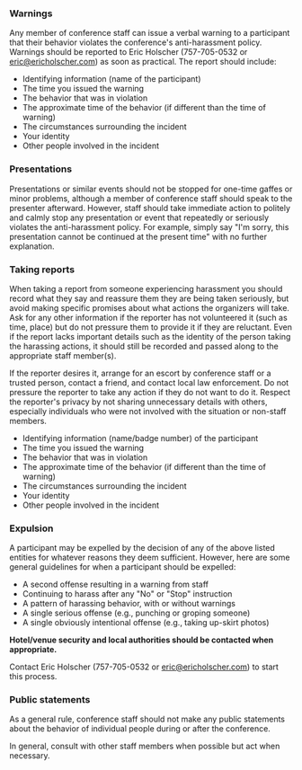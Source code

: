 ### Warnings

Any member of conference staff can issue a verbal warning to a participant that their behavior violates the conference's anti-harassment policy. Warnings should be reported to Eric Holscher (757-705-0532 or eric@ericholscher.com) as soon as practical. The report should include:

* Identifying information (name of the participant)
* The time you issued the warning
* The behavior that was in violation
* The approximate time of the behavior (if different than the time of warning)
* The circumstances surrounding the incident
* Your identity
* Other people involved in the incident

### Presentations

Presentations or similar events should not be stopped for one-time gaffes or minor problems, although a member of conference staff should speak to the presenter afterward. However, staff should take immediate action to politely and calmly stop any presentation or event that repeatedly or seriously violates the anti-harassment policy. For example, simply say "I'm sorry, this presentation cannot be continued at the present time" with no further explanation.

### Taking reports

When taking a report from someone experiencing harassment you should record what they say and reassure them they are being taken seriously, but avoid making specific promises about what actions the organizers will take. Ask for any other information if the reporter has not volunteered it (such as time, place) but do not pressure them to provide it if they are reluctant. Even if the report lacks important details such as the identity of the person taking the harassing actions, it should still be recorded and passed along to the appropriate staff member(s). 

If the reporter desires it, arrange for an escort by conference staff or a trusted person, contact a friend, and contact local law enforcement. Do not pressure the reporter to take any action if they do not want to do it. Respect the reporter's privacy by not sharing unnecessary details with others, especially individuals who were not involved with the situation or non-staff members.

* Identifying information (name/badge number) of the participant
* The time you issued the warning
* The behavior that was in violation
* The approximate time of the behavior (if different than the time of warning)
* The circumstances surrounding the incident
* Your identity
* Other people involved in the incident

### Expulsion

A participant may be expelled by the decision of any of the above listed entities for whatever reasons they deem sufficient. However, here are some general guidelines for when a participant should be expelled:

* A second offense resulting in a warning from staff
* Continuing to harass after any "No" or "Stop" instruction
* A pattern of harassing behavior, with or without warnings
* A single serious offense (e.g., punching or groping someone)
* A single obviously intentional offense (e.g., taking up-skirt photos)

**Hotel/venue security and local authorities should be contacted when appropriate.**

  Contact Eric Holscher (757-705-0532 or eric@ericholscher.com) to start this process.

### Public statements

As a general rule, conference staff should not make any public statements about the behavior of individual people during or after the conference.

In general, consult with other staff members when possible but act when necessary.

